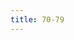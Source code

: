 ```yaml
---
title: 70-79
---
```


<c-phrase>
	<c-number number="70" alt="seventy"></c-number>
	<c-number number="71" alt="seventy one"></c-number>
	<c-number number="72" alt="seventy two"></c-number>
	<c-number number="73" alt="seventy three"></c-number>
	<c-number number="74" alt="seventy four"></c-number>
	<c-number number="75" alt="seventy five"></c-number>
	<c-number number="76" alt="seventy six"></c-number>
	<c-number number="77" alt="seventy seven"></c-number>
	<c-number number="78" alt="seventy eight"></c-number>
	<c-number number="79" alt="seventy nine"></c-number>
</c-phrase>
